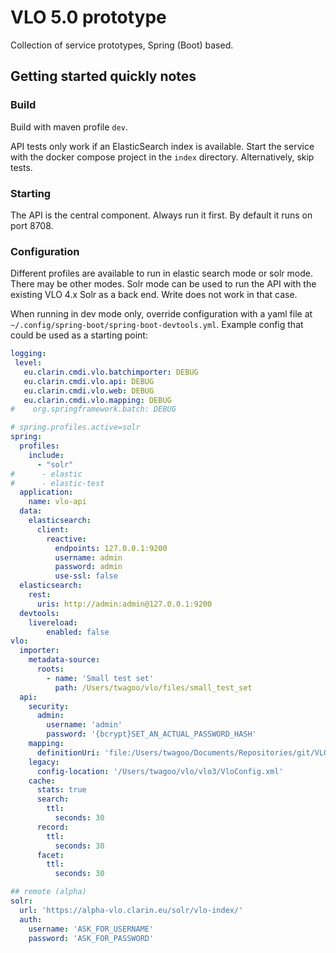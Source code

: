# VLO 5.0 prototype

Collection of service prototypes, Spring (Boot) based.

## Getting started quickly notes

### Build

Build with maven profile `dev`.

API tests only work if an ElasticSearch index is available. Start the service
with the docker compose project in the `index` directory. Alternatively, skip 
tests.

### Starting

The API is the central component. Always run it first. By default it runs on
port 8708.

### Configuration

Different profiles are available to run in elastic search mode or solr mode.
There may be other modes. Solr mode can be used to run the API with the existing
VLO 4.x Solr as a back end. Write does not work in that case.

When running in dev mode only, override configuration with a yaml file at
`~/.config/spring-boot/spring-boot-devtools.yml`. Example config that could be
used as a starting point: 

```yaml
logging:
 level:
   eu.clarin.cmdi.vlo.batchimporter: DEBUG
   eu.clarin.cmdi.vlo.api: DEBUG
   eu.clarin.cmdi.vlo.web: DEBUG
   eu.clarin.cmdi.vlo.mapping: DEBUG
#    org.springframework.batch: DEBUG

# spring.profiles.active=solr
spring:
  profiles:
    include:
      - "solr"
#      - elastic
#      - elastic-test
  application:
    name: vlo-api
  data:
    elasticsearch:
      client:
        reactive:
          endpoints: 127.0.0.1:9200
          username: admin
          password: admin
          use-ssl: false
  elasticsearch:
    rest:
      uris: http://admin:admin@127.0.0.1:9200
  devtools:
    livereload:
        enabled: false
vlo:
  importer:
    metadata-source:
      roots: 
        - name: 'Small test set'
          path: /Users/twagoo/vlo/files/small_test_set
  api:
    security:
      admin:
        username: 'admin'
        password: '{bcrypt}SET_AN_ACTUAL_PASSWORD_HASH'
    mapping:
      definitionUri: 'file:/Users/twagoo/Documents/Repositories/git/VLO-5.0/vlo-5.0/vlo-api/src/test/resources/test-mapping-definition.xml'
    legacy:
      config-location: '/Users/twagoo/vlo/vlo3/VloConfig.xml'
    cache:
      stats: true
      search:
        ttl:
          seconds: 30
      record:
        ttl:
          seconds: 30
      facet:
        ttl:
          seconds: 30

## remote (alpha)
solr:
  url: 'https://alpha-vlo.clarin.eu/solr/vlo-index/'
  auth:
    username: 'ASK_FOR_USERNAME'
    password: 'ASK_FOR_PASSWORD'
```

